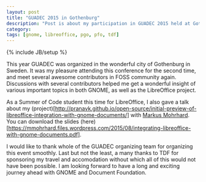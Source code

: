 ```yaml
---
layout: post
title: "GUADEC 2015 in Gothenburg"
description: "Post is about my participation in GUADEC 2015 held at Gothenburg, Sweden"
category: 
tags: [gnome, libreoffice, pgo, pfo, tdf]
---
```

{% include JB/setup %}

This year GUADEC was organized in the wonderful city of Gothenburg in Sweden. It
was my pleasure attending this conference for the second time, and meet several
awesome contributors in FOSS community again. Discussions with several contributors
helped me get a wonderful insight of various important topics in both GNOME,
as well as the LibreOffice project.

As a Summer of Code student this time
for LibreOffice, I also gave a talk about my (project)[http://pranavk.github.io/open-source/initial-preview-of-libreoffice-integration-with-gnome-documents/] with [Markus
Mohrhard](https://mmohrhard.wordpress.com/). You can download the slides
(here)[https://mmohrhard.files.wordpress.com/2015/08/integrating-libreoffice-with-gnome-documents.pdf].

I would like to thank whole of the GUADEC organizing team for organizing this event
smoothly. Last but not the least, a many thanks to TDF for sponsoring my travel
and accomodation without which all of this would not have been possible. I am
looking forward to have a long and exciting journey ahead with GNOME and Document Foundation.

